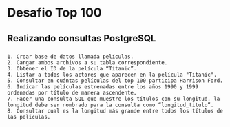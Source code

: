 # Desafio Top 100

## Realizando consultas PostgreSQL
###

### 
    1. Crear base de datos llamada películas.
    2. Cargar ambos archivos a su tabla correspondiente.
    3. Obtener el ID de la película “Titanic”.
    4. Listar a todos los actores que aparecen en la película "Titanic".
    5. Consultar en cuántas películas del top 100 participa Harrison Ford.
    6. Indicar las películas estrenadas entre los años 1990 y 1999 ordenadas por título de manera ascendente.
    7. Hacer una consulta SQL que muestre los títulos con su longitud, la longitud debe ser nombrado para la consulta como “longitud_titulo”.
    8. Consultar cual es la longitud más grande entre todos los títulos de las películas.